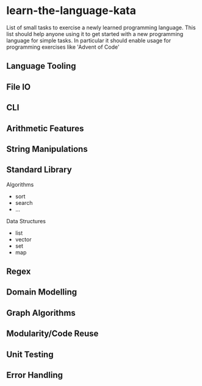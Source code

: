 # learn-the-language-kata

List of small tasks to exercise a newly learned programming language.
This list should help anyone using it to get started with a new programming language for simple tasks.
In particular it should enable usage for programming exercises like 'Advent of Code'

## Language Tooling

## File IO

## CLI

## Arithmetic Features

## String Manipulations

## Standard Library

Algorithms

- sort
- search
- ...

Data Structures

- list
- vector
- set
- map

## Regex

## Domain Modelling

## Graph Algorithms

## Modularity/Code Reuse

## Unit Testing

## Error Handling
